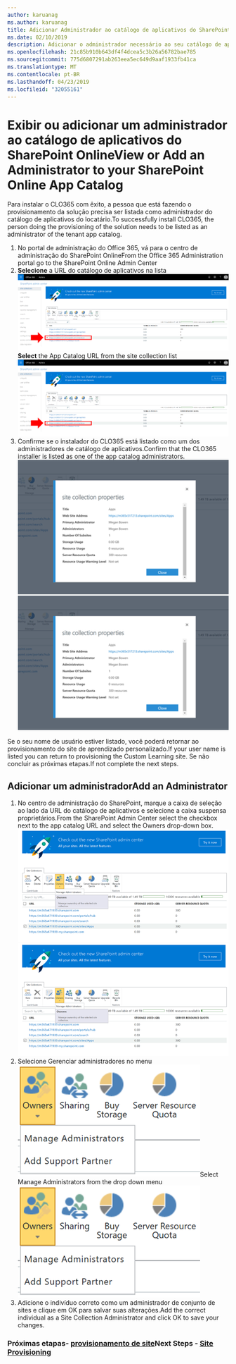 ```yaml
---
author: karuanag
ms.author: karuanag
title: Adicionar Administrador ao catálogo de aplicativos do SharePoint Online
ms.date: 02/10/2019
description: Adicionar o administrador necessário ao seu catálogo de aplicativos
ms.openlocfilehash: 21c85b910b643df4f4dcea5c3b26a56782bae785
ms.sourcegitcommit: 775d6807291ab263eea5ec649d9aaf1933fb41ca
ms.translationtype: MT
ms.contentlocale: pt-BR
ms.lasthandoff: 04/23/2019
ms.locfileid: "32055161"
---
```

# <a name="view-or-add-an-administrator-to-your-sharepoint-online-app-catalog"></a><span data-ttu-id="5b19e-103">Exibir ou adicionar um administrador ao catálogo de aplicativos do SharePoint Online</span><span class="sxs-lookup"><span data-stu-id="5b19e-103">View or Add an Administrator to your SharePoint Online App Catalog</span></span>

<span data-ttu-id="5b19e-104">Para instalar o CLO365 com êxito, a pessoa que está fazendo o provisionamento da solução precisa ser listada como administrador do catálogo de aplicativos do locatário.</span><span class="sxs-lookup"><span data-stu-id="5b19e-104">To successfully install CLO365, the person doing the provisioning of the solution needs to be listed as an administrator of the tenant app catalog.</span></span>

1. <span data-ttu-id="5b19e-105">No portal de administração do Office 365, vá para o centro de administração do SharePoint Online</span><span class="sxs-lookup"><span data-stu-id="5b19e-105">From the Office 365 Administration portal go to the SharePoint Online Admin Center</span></span>
1. <span data-ttu-id="5b19e-106">**Selecione** a URL do catálogo de aplicativos na lista ![conjunto de sites appadmin_url. png](media/appadmin_url.png)</span><span class="sxs-lookup"><span data-stu-id="5b19e-106">**Select** the App Catalog URL from the site collection list ![appadmin_url.png](media/appadmin_url.png)</span></span>
1. <span data-ttu-id="5b19e-107">Confirme se o instalador do CLO365 está listado como um dos administradores de catálogo de aplicativos.</span><span class="sxs-lookup"><span data-stu-id="5b19e-107">Confirm that the CLO365 installer is listed as one of the app catalog administrators.</span></span>
<span data-ttu-id="5b19e-108">![appadmin_dialog. png](media/appadmin_dialog.png)</span><span class="sxs-lookup"><span data-stu-id="5b19e-108">![appadmin_dialog.png](media/appadmin_dialog.png)</span></span>

<span data-ttu-id="5b19e-109">Se o seu nome de usuário estiver listado, você poderá retornar ao provisionamento do site de aprendizado personalizado.</span><span class="sxs-lookup"><span data-stu-id="5b19e-109">If your user name is listed you can return to provisioning the Custom Learning site.</span></span>  <span data-ttu-id="5b19e-110">Se não concluir as próximas etapas.</span><span class="sxs-lookup"><span data-stu-id="5b19e-110">If not complete the next steps.</span></span> 

## <a name="add-an-administrator"></a><span data-ttu-id="5b19e-111">Adicionar um administrador</span><span class="sxs-lookup"><span data-stu-id="5b19e-111">Add an Administrator</span></span>

1. <span data-ttu-id="5b19e-112">No centro de administração do SharePoint, marque a caixa de seleção ao lado da URL do catálogo de aplicativos e selecione a caixa suspensa proprietários.</span><span class="sxs-lookup"><span data-stu-id="5b19e-112">From the SharePoint Admin Center select the checkbox next to the app catalog URL and select the Owners drop-down box.</span></span>
<span data-ttu-id="5b19e-113">![appadmin_owner. png](media/appadmin_owner.png)</span><span class="sxs-lookup"><span data-stu-id="5b19e-113">![appadmin_owner.png](media/appadmin_owner.png)</span></span>
1. <span data-ttu-id="5b19e-114">Selecione Gerenciar administradores no menu ![suspenso appadmin_owner. png](media/appadmin_manage.png)</span><span class="sxs-lookup"><span data-stu-id="5b19e-114">Select Manage Administrators from the drop down menu ![appadmin_owner.png](media/appadmin_manage.png)</span></span>
1. <span data-ttu-id="5b19e-115">Adicione o indivíduo correto como um administrador de conjunto de sites e clique em OK para salvar suas alterações.</span><span class="sxs-lookup"><span data-stu-id="5b19e-115">Add the correct individual as a Site Collection Administrator and click OK to save your changes.</span></span>

### <a name="next-steps---site-provisioninginstallsitepackagemd"></a><span data-ttu-id="5b19e-116">Próximas etapas- [provisionamento de site](installsitepackage.md)</span><span class="sxs-lookup"><span data-stu-id="5b19e-116">Next Steps - [Site Provisioning](installsitepackage.md)</span></span>
